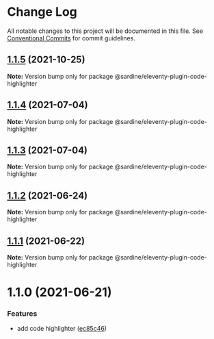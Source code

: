 # Change Log

All notable changes to this project will be documented in this file.
See [Conventional Commits](https://conventionalcommits.org) for commit guidelines.

## [1.1.5](https://github.com/sardinedev/eleventy-plugins/compare/@sardine/eleventy-plugin-code-highlighter@1.1.4...@sardine/eleventy-plugin-code-highlighter@1.1.5) (2021-10-25)

**Note:** Version bump only for package @sardine/eleventy-plugin-code-highlighter





## [1.1.4](https://github.com/sardinedev/eleventy-plugins/compare/@sardine/eleventy-plugin-code-highlighter@1.1.3...@sardine/eleventy-plugin-code-highlighter@1.1.4) (2021-07-04)

**Note:** Version bump only for package @sardine/eleventy-plugin-code-highlighter





## [1.1.3](https://github.com/sardinedev/eleventy-plugins/compare/@sardine/eleventy-plugin-code-highlighter@1.1.2...@sardine/eleventy-plugin-code-highlighter@1.1.3) (2021-07-04)

**Note:** Version bump only for package @sardine/eleventy-plugin-code-highlighter





## [1.1.2](https://github.com/sardinedev/eleventy-plugins/compare/@sardine/eleventy-plugin-code-highlighter@1.1.1...@sardine/eleventy-plugin-code-highlighter@1.1.2) (2021-06-24)

**Note:** Version bump only for package @sardine/eleventy-plugin-code-highlighter

## [1.1.1](https://github.com/sardinedev/eleventy-plugins/compare/@sardine/eleventy-plugin-code-highlighter@1.1.0...@sardine/eleventy-plugin-code-highlighter@1.1.1) (2021-06-22)

**Note:** Version bump only for package @sardine/eleventy-plugin-code-highlighter

# 1.1.0 (2021-06-21)

### Features

- add code highlighter ([ec85c46](https://github.com/sardinedev/eleventy-plugins/commit/ec85c46bc5cc468add080eba7f889e1942c8d36e))
